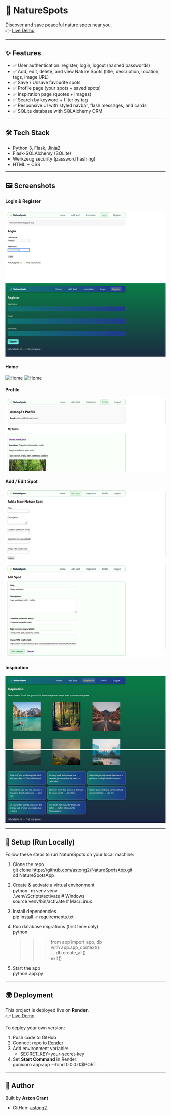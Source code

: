 # 🌱 NatureSpots  

Discover and save peaceful nature spots near you.  
👉 [Live Demo](https://naturespots.onrender.com)  

---

## ✨ Features
- ✅ User authentication: register, login, logout (hashed passwords)  
- ✅ Add, edit, delete, and view Nature Spots (title, description, location, tags, image URL)  
- ✅ Save / Unsave favourite spots  
- ✅ Profile page (your spots + saved spots)  
- ✅ Inspiration page (quotes + images)  
- ✅ Search by keyword + filter by tag  
- ✅ Responsive UI with styled navbar, flash messages, and cards  
- ✅ SQLite database with SQLAlchemy ORM  

---

## 🛠 Tech Stack
- Python 3, Flask, Jinja2  
- Flask-SQLAlchemy (SQLite)  
- Werkzeug security (password hashing)  
- HTML + CSS  

---

## 🖼️ Screenshots  

#### Login & Register  
![Login](screenshots/Login.png) ![Register](screenshots/register.png)  

#### Home  
![Home](screenshots/home1.png) ![Home](screenshots/home2.png)  

#### Profile  
![Profile](screenshots/profile.png)  

#### Add / Edit Spot  
![Add Spot](screenshots/addspot.png) ![Edit Spot](screenshots/editspot.png)  

#### Inspiration  
![Inspiration](screenshots/inspiration1.png) ![Inspiration](screenshots/inspiration2.png)  

---

## 🚀 Setup (Run Locally)

Follow these steps to run NatureSpots on your local machine:  

1. Clone the repo  
   git clone https://github.com/astong2/NatureSpotsApp.git  
   cd NatureSpotsApp  

2. Create & activate a virtual environment  
   python -m venv venv  
   .\venv\Scripts\activate   # Windows  
   source venv/bin/activate # Mac/Linux  

3. Install dependencies  
   pip install -r requirements.txt  

4. Run database migrations (first time only)  
   python  
   >>> from app import app, db  
   >>> with app.app_context():  
   ...     db.create_all()  
   >>> exit()  

5. Start the app  
   python app.py  

---

## 🌍 Deployment

This project is deployed live on **Render**.  
👉 [Live Demo](https://naturespots.onrender.com)  

To deploy your own version:  
1. Push code to GitHub  
2. Connect repo to [Render](https://render.com)  
3. Add environment variable:  
   - SECRET_KEY=your-secret-key  
4. Set **Start Command** in Render:  
   gunicorn app:app --bind 0.0.0.0:$PORT  

---

## 👤 Author  

Built by **Aston Grant**  
- GitHub: [astong2](https://github.com/astong2)  
